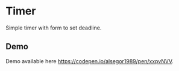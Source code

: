 # Timer

Simple timer with form to set deadline.

## Demo

Demo available here https://codepen.io/alsegor1989/pen/xxpvNVV.
